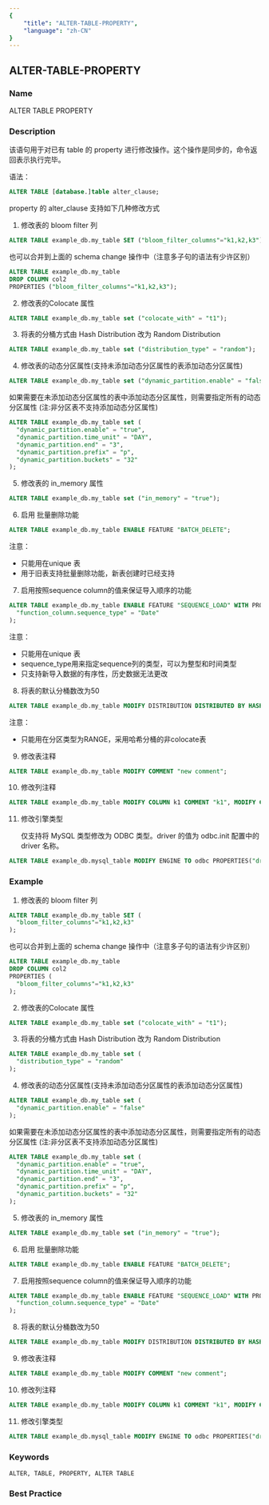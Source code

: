 ```yaml
---
{
    "title": "ALTER-TABLE-PROPERTY",
    "language": "zh-CN"
}
---
```


<!--
Licensed to the Apache Software Foundation (ASF) under one
or more contributor license agreements.  See the NOTICE file
distributed with this work for additional information
regarding copyright ownership.  The ASF licenses this file
to you under the Apache License, Version 2.0 (the
"License"); you may not use this file except in compliance
with the License.  You may obtain a copy of the License at

  http://www.apache.org/licenses/LICENSE-2.0

Unless required by applicable law or agreed to in writing,
software distributed under the License is distributed on an
"AS IS" BASIS, WITHOUT WARRANTIES OR CONDITIONS OF ANY
KIND, either express or implied.  See the License for the
specific language governing permissions and limitations
under the License.
-->

## ALTER-TABLE-PROPERTY

### Name

ALTER TABLE PROPERTY

### Description

该语句用于对已有 table 的 property 进行修改操作。这个操作是同步的，命令返回表示执行完毕。

语法：

```sql
ALTER TABLE [database.]table alter_clause;
```

property 的 alter_clause 支持如下几种修改方式

1. 修改表的 bloom filter 列

```sql
ALTER TABLE example_db.my_table SET ("bloom_filter_columns"="k1,k2,k3");
```

也可以合并到上面的 schema change 操作中（注意多子句的语法有少许区别）

```sql
ALTER TABLE example_db.my_table
DROP COLUMN col2
PROPERTIES ("bloom_filter_columns"="k1,k2,k3");
```

2. 修改表的Colocate 属性

```sql
ALTER TABLE example_db.my_table set ("colocate_with" = "t1");
```

3. 将表的分桶方式由 Hash Distribution 改为 Random Distribution

```sql
ALTER TABLE example_db.my_table set ("distribution_type" = "random");
```

4. 修改表的动态分区属性(支持未添加动态分区属性的表添加动态分区属性)

```sql
ALTER TABLE example_db.my_table set ("dynamic_partition.enable" = "false");
```

如果需要在未添加动态分区属性的表中添加动态分区属性，则需要指定所有的动态分区属性
   (注:非分区表不支持添加动态分区属性)

```sql
ALTER TABLE example_db.my_table set (
  "dynamic_partition.enable" = "true", 
  "dynamic_partition.time_unit" = "DAY", 
  "dynamic_partition.end" = "3", 
  "dynamic_partition.prefix" = "p", 
  "dynamic_partition.buckets" = "32"
);
```

5. 修改表的 in_memory 属性

```sql
ALTER TABLE example_db.my_table set ("in_memory" = "true");
```

6. 启用 批量删除功能

```sql
ALTER TABLE example_db.my_table ENABLE FEATURE "BATCH_DELETE";
```

注意：

- 只能用在unique 表
- 用于旧表支持批量删除功能，新表创建时已经支持

7. 启用按照sequence column的值来保证导入顺序的功能

```sql
ALTER TABLE example_db.my_table ENABLE FEATURE "SEQUENCE_LOAD" WITH PROPERTIES (
  "function_column.sequence_type" = "Date"
);
```

注意：

- 只能用在unique 表
- sequence_type用来指定sequence列的类型，可以为整型和时间类型
- 只支持新导入数据的有序性，历史数据无法更改

8. 将表的默认分桶数改为50

```sql
ALTER TABLE example_db.my_table MODIFY DISTRIBUTION DISTRIBUTED BY HASH(k1) BUCKETS 50;
```

注意：

- 只能用在分区类型为RANGE，采用哈希分桶的非colocate表

9. 修改表注释

```sql
ALTER TABLE example_db.my_table MODIFY COMMENT "new comment";
```

10. 修改列注释

```sql
ALTER TABLE example_db.my_table MODIFY COLUMN k1 COMMENT "k1", MODIFY COLUMN k2 COMMENT "k2";
```

11. 修改引擎类型

    仅支持将 MySQL 类型修改为 ODBC 类型。driver 的值为 odbc.init 配置中的 driver 名称。

```sql
ALTER TABLE example_db.mysql_table MODIFY ENGINE TO odbc PROPERTIES("driver" = "MySQL");
```

### Example

1. 修改表的 bloom filter 列

```sql
ALTER TABLE example_db.my_table SET (
  "bloom_filter_columns"="k1,k2,k3"
);
```

也可以合并到上面的 schema change 操作中（注意多子句的语法有少许区别）

```sql
ALTER TABLE example_db.my_table
DROP COLUMN col2
PROPERTIES (
  "bloom_filter_columns"="k1,k2,k3"
);
```

2. 修改表的Colocate 属性

```sql
ALTER TABLE example_db.my_table set ("colocate_with" = "t1");
```

3. 将表的分桶方式由 Hash Distribution 改为 Random Distribution

```sql
ALTER TABLE example_db.my_table set (
  "distribution_type" = "random"
);
```

4. 修改表的动态分区属性(支持未添加动态分区属性的表添加动态分区属性)

```sql
ALTER TABLE example_db.my_table set (
  "dynamic_partition.enable" = "false"
);
```

如果需要在未添加动态分区属性的表中添加动态分区属性，则需要指定所有的动态分区属性
   (注:非分区表不支持添加动态分区属性)

```sql
ALTER TABLE example_db.my_table set (
  "dynamic_partition.enable" = "true", 
  "dynamic_partition.time_unit" = "DAY", 
  "dynamic_partition.end" = "3", 
  "dynamic_partition.prefix" = "p", 
  "dynamic_partition.buckets" = "32"
);
```

5. 修改表的 in_memory 属性

```sql
ALTER TABLE example_db.my_table set ("in_memory" = "true");
```

6. 启用 批量删除功能

```sql
ALTER TABLE example_db.my_table ENABLE FEATURE "BATCH_DELETE";
```

7. 启用按照sequence column的值来保证导入顺序的功能

```sql
ALTER TABLE example_db.my_table ENABLE FEATURE "SEQUENCE_LOAD" WITH PROPERTIES (
  "function_column.sequence_type" = "Date"
);
```

8. 将表的默认分桶数改为50

```sql
ALTER TABLE example_db.my_table MODIFY DISTRIBUTION DISTRIBUTED BY HASH(k1) BUCKETS 50;
```

9. 修改表注释

```sql
ALTER TABLE example_db.my_table MODIFY COMMENT "new comment";
```

10. 修改列注释

```sql
ALTER TABLE example_db.my_table MODIFY COLUMN k1 COMMENT "k1", MODIFY COLUMN k2 COMMENT "k2";
```

11. 修改引擎类型

```sql
ALTER TABLE example_db.mysql_table MODIFY ENGINE TO odbc PROPERTIES("driver" = "MySQL");
```

### Keywords

```text
ALTER, TABLE, PROPERTY, ALTER TABLE
```

### Best Practice

